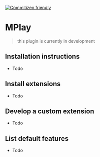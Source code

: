 [![Commitizen friendly](https://img.shields.io/badge/commitizen-friendly-brightgreen.svg)](http://commitizen.github.io/cz-cli/)

# MPlay
> this plugin is currently in development


## Installation instructions
- Todo


## Install extensions
- Todo


## Develop a custom extension
- Todo


## List default features
- Todo
